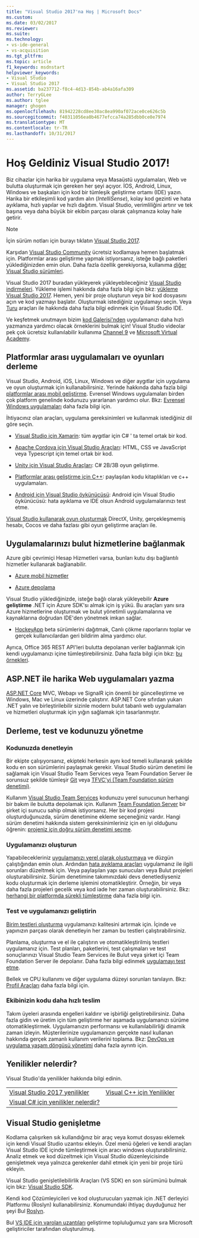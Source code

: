 ```yaml
---
title: "Visual Studio 2017'na Hoş | Microsoft Docs"
ms.custom: 
ms.date: 03/02/2017
ms.reviewer: 
ms.suite: 
ms.technology:
- vs-ide-general
- vs-acquisition
ms.tgt_pltfrm: 
ms.topic: article
f1_keywords: msdnstart
helpviewer_keywords:
- Visual Studio
- Visual Studio 2017
ms.assetid: ba237712-f8c4-4d13-854b-ab4a16afa309
author: TerryGLee
ms.author: tglee
manager: ghogen
ms.openlocfilehash: 81942228cd8ee30ac8ea990af072ace0ce626c5b
ms.sourcegitcommit: f40311056ea0b4677efcca74a285dbb0ce0e7974
ms.translationtype: MT
ms.contentlocale: tr-TR
ms.lasthandoff: 10/31/2017
---
```

# <a name="welcome-to-visual-studio-2017"></a>Hoş Geldiniz Visual Studio 2017!
Biz cihazlar için harika bir uygulama veya Masaüstü uygulamaları, Web ve bulutta oluşturmak için gereken her şeyi açıyor. İOS, Android, Linux, Windows ve başkaları için kod bir tümleşik geliştirme ortamı (IDE) yazın. Harika bir etkileşimli kod yardım alın (*IntelliSense*), kolay kod gezinti ve hata ayıklama, hızlı yapılar ve hızlı dağıtım. Visual Studio, verimliliğini artırır ve tek başına veya daha büyük bir ekibin parçası olarak çalışmanıza kolay hale getirir.  

> [!NOTE]
>  İçin sürüm notları için burayı tıklatın [Visual Studio 2017](https://go.microsoft.com/fwlink/?linkid=834799).    

 Karşıdan [Visual Studio Community](http://go.microsoft.com/fwlink/?LinkId=517106) ücretsiz kodlamaya hemen başlatmak için. Platformlar arası geliştirme yapmak istiyorsanız, isteğe bağlı paketleri yüklediğinizden emin olun. Daha fazla özellik gerekiyorsa, kullanıma [diğer Visual Studio sürümleri](http://www.visualstudio.com).

 Visual Studio 2017 buradan yükleyerek yükleyebileceğiniz [Visual Studio indirmeleri](http://www.visualstudio.com/downloads/download-visual-studio-vs.aspx). Yükleme işlemi hakkında daha fazla bilgi için bkz: [yükleme Visual Studio 2017](https://go.microsoft.com/fwlink/?linkid=833223). Hemen, yeni bir proje oluşturun veya bir kod dosyasını açın ve kod yazmayı başlatır. Oluşturmak istediğiniz uygulamayı seçin. Veya [Turu](https://go.microsoft.com/fwlink/?linkid=833058) araçları ile hakkında daha fazla bilgi edinmek için Visual Studio IDE.

 Ve keşfetmek unutmayın bizim [kod Galerisi'nden](https://code.msdn.microsoft.com/) uygulamanızı daha hızlı yazmanıza yardımcı olacak örneklerini bulmak için! Visual Studio videolar pek çok ücretsiz kullanılabilir kullanıma [Channel 9](https://channel9.msdn.com/VisualStudio) ve [Microsoft Virtual Academy](https://mva.microsoft.com/product-training/visual-studio-courses#!jobf=Developer&lang=1033).

## <a name="build-cross-platform-apps-and-games"></a>Platformlar arası uygulamaları ve oyunları derleme  
 Visual Studio, Android, iOS, Linux, Windows ve diğer aygıtlar için uygulama ve oyun oluşturmak için kullanabilirsiniz. Yerinde hakkında daha fazla bilgi [platformlar arası mobil geliştirme](cross-platform/cross-platform-mobile-development-in-visual-studio.md).  Evrensel Windows uygulamaları birden çok platform genelinde kodunuzu yararlanan yardımcı olur. Bkz: [Evrensel Windows uygulamaları](https://dev.windows.com/en-us/windows-apps) daha fazla bilgi için.

 İhtiyacınız olan araçları, uygulama gereksinimleri ve kullanmak istediğiniz dil göre seçin.  

- [Visual Studio için Xamarin](cross-platform/build-apps-with-native-ui-using-xamarin-in-visual-studio.md): tüm aygıtlar için C# ' ta temel ortak bir kod.

- [Apache Cordova için Visual Studio Araçları](cross-platform/visual-studio-tools-for-apache-cordova.md): HTML, CSS ve JavaScript veya Typescript için temel ortak bir kod.

- [Unity için Visual Studio Araçları](cross-platform/visual-studio-tools-for-unity.md): C# 2B/3B oyun geliştirme.

- [Platformlar arası geliştirme için C++](cross-platform/visual-cpp-for-cross-platform-mobile-development.md): paylaşılan kodu kitaplıkları ve c++ uygulamaları.

- [Android için Visual Studio öykünücüsü](cross-platform/visual-studio-emulator-for-android.md): Android için Visual Studio öykünücüsü: hata ayıklama ve IDE olsun Android uygulamalarınızı test etme.

[Visual Studio kullanarak oyun oluşturmak](https://www.visualstudio.com/vs/game-development/) DirectX, Unity, gerçekleşmemiş hesabı, Cocos ve daha fazlası gibi oyun geliştirme araçları ile.

## <a name="connect-your-apps-to-cloud-services"></a>Uygulamalarınızı bulut hizmetlerine bağlanmak  
 Azure gibi çevrimiçi Hesap Hizmetleri varsa, bunları kutu dışı bağlantılı hizmetler kullanarak bağlanabilir.

- [Azure mobil hizmetler](http://azure.microsoft.com/documentation/services/mobile-services/)  

- [Azure depolama](http://azure.microsoft.com/documentation/services/storage/)  

Visual Studio yüklediğinizde, isteğe bağlı olarak yükleyebilir **Azure geliştirme** .NET için Azure SDK'sı almak için iş yükü. Bu araçları yanı sıra Azure hizmetlerine oluşturmak ve bulut yönetimli uygulamalarına ve kaynaklarına doğrudan IDE'den yönetmek imkan sağlar.

- [HockeyApp](https://www.visualstudio.com/hockey-app/) beta sürümlerini dağıtmak, Canlı çökme raporlarını toplar ve gerçek kullanıcılardan geri bildirim alma yardımcı olur.

Ayrıca, Office 365 REST API'leri bulutta depolanan veriler bağlanmak için kendi uygulamanızı içine tümleştirebilirsiniz. Daha fazla bilgi için bkz: [bu örnekleri](https://github.com/OfficeDev/?utf8=%E2%9C%93&query=o365).

## <a name="write-great-web-apps-with-aspnet"></a>ASP.NET ile harika Web uygulamaları yazma  
 [ASP.NET Core](http://www.asp.net/core/overview) MVC, Webapı ve SignalR için önemli bir güncelleştirme ve Windows, Mac ve Linux üzerinde çalıştırır.  ASP.NET Core sıfırdan yukarı .NET yalın ve birleştirilebilir sizinle modern bulut tabanlı web uygulamaları ve hizmetleri oluşturmak için yığın sağlamak için tasarlanmıştır.  

## <a name="build-test-and-manage-your-code"></a>Derleme, test ve kodunuzu yönetme  

### <a name="check-in-your-code"></a>Kodunuzda denetleyin  
 Bir ekipte çalışıyorsanız, ekipteki herkesin aynı kod temeli kullanarak şekilde kodu en son sürümlerini paylaşmak gerekir. Visual Studio sürüm denetimi ile sağlamak için Visual Studio Team Services veya Team Foundation Server ile sorunsuz şekilde tümleşir [Git](https://www.visualstudio.com/en-us/docs/git/overview) veya [TFVC'yi (Team Foundation sürüm denetimi)](https://www.visualstudio.com/en-us/docs/tfvc/overview).

 Kullanım [Visual Studio Team Services](https://www.visualstudio.com/team-services/) kodunuzu yerel sunucunun herhangi bir bakım ile bulutta depolamak için. Kullanım [Team Foundation Server](https://www.visualstudio.com/tfs/) bir şirket içi sunucu sahip olmak istiyorsanız. Her bir kod projesi oluşturduğunuzda, sürüm denetimine ekleme seçeneğiniz vardır. Hangi sürüm denetimi hakkında sistem gereksinimleriniz için en iyi olduğunu öğrenin: [projeniz için doğru sürüm denetimi seçme](https://www.visualstudio.com/en-us/docs/tfvc/comparison-git-tfvc).  

### <a name="build-your-app"></a>Uygulamanızı oluşturun  
 Yapabilecekleriniz [uygulamanızı yerel olarak oluşturmaya](ide/compiling-and-building-in-visual-studio.md) ve düzgün çalıştığından emin olun. Ardından [hata ayıklama araçları](debugger/debugging-in-visual-studio.md) uygulamanız ile ilgili sorunları düzeltmek için. Veya paylaşılan yapı sunucuları veya Bulut projeleri oluşturabilirsiniz. Sürüm denetimine takımınızdaki devs denetlediyseniz kodu oluşturmak için derleme işlemini otomatikleştirir. Örneğin, bir veya daha fazla projeleri gecelik veya kod iade her zaman oluşturabilirsiniz. Bkz: [herhangi bir platformda sürekli tümleştirme](https://www.visualstudio.com/en-us/docs/build/overview) daha fazla bilgi için.

### <a name="test-and-improve-your-app"></a>Test ve uygulamanızı geliştirin  
[Birim testleri oluşturma](test/unit-test-your-code.md) uygulamanızı kalitesini artırmak için. İçinde ve yapınızın parçası olarak denetleyin her zaman bu testleri çalıştırabilirsiniz.  

Planlama, oluşturma ve el ile çalıştırın ve otomatikleştirilmiş testleri uygulamanız için. Test planları, paketlerini, test çalışmaları ve test sonuçlarınızı Visual Studio Team Services ile Bulut veya şirket içi Team Foundation Server ile depolanır. Daha fazla bilgi edinmek [uygulamayı test etme](test/improve-code-quality.md).  

Bellek ve CPU kullanımı ve diğer uygulama düzeyi sorunları tanılayın. Bkz: [Profil Araçları](profiling/profiling-tools.md) daha fazla bilgi için.

### <a name="deliver-your-teams-code-faster"></a>Ekibinizin kodu daha hızlı teslim  
 Takım üyeleri arasında engelleri kaldırır ve işbirliği geliştirebilirsiniz. Daha fazla gidin ve üretim için tüm geliştirme her aşamada uygulamanızı sürüme otomatikleştirmek. Uygulamanızın performansı ve kullanılabilirliği dinamik zaman izleyin. Müşterilerinize uygulamanızın gerçekte nasıl kullanan hakkında gerçek zamanlı kullanım verilerini toplama. Bkz: [DevOps ve uygulama yaşam döngüsü yönetimi](https://www.visualstudio.com/en-us/docs/vsts-tfs-overview) daha fazla ayrıntı için.  

## <a name="whats-new"></a>Yenilikler nelerdir?  
Visual Studio'da yenilikler hakkında bilgi edinin.

|||  
|-|-|  
|[Visual Studio 2017 yenilikler](ide/whats-new-in-visual-studio.md)|[Visual C++ için Yenilikler](/cpp/top/what-s-new-for-visual-cpp-in-visual-studio)
|[Visual C# için yenilikler nelerdir?](/dotnet/csharp/csharp-7)|


## <a name="extend-visual-studio"></a>Visual Studio genişletme  
Kodlama çalışırken sık kullandığınız bir araç veya komut dosyası eklemek için kendi Visual Studio uzantısı ekleyin. Özel menü öğeleri ve kendi araçları Visual Studio IDE içinde tümleştirmek için aracı windows oluşturabilirsiniz. Analiz etmek ve kod düzeltmek için Visual Studio düzenleyicisinde genişletmek veya yalnızca gerekenler dahil etmek için yeni bir proje türü ekleyin.  

Visual Studio genişletilebilirlik Araçları (VS SDK) en son sürümünü bulmak için bkz: [Visual Studio SDK](extensibility/visual-studio-sdk.md).  

Kendi kod Çözümleyicileri ve kod oluşturucuları yazmak için .NET derleyici Platformu (Roslyn) kullanabilirsiniz. Konumundaki ihtiyaç duyduğunuz her şeyi Bul [Roslyn](https://github.com/dotnet/Roslyn).  

Bul [VS IDE için varolan uzantıları](https://visualstudiogallery.msdn.microsoft.com/) geliştirme topluluğumuz yanı sıra Microsoft geliştiriciler tarafından oluşturulmuş.  
